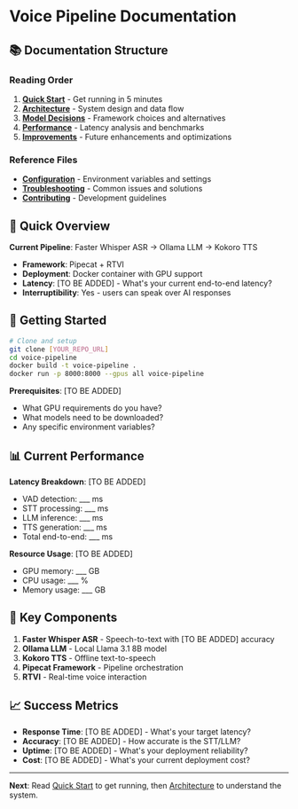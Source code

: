 # Voice Pipeline Documentation

## 📚 Documentation Structure

### Reading Order
1. **[Quick Start](./1_quick_start.md)** - Get running in 5 minutes
2. **[Architecture](./2_architecture.md)** - System design and data flow
3. **[Model Decisions](./3_model_decisions.md)** - Framework choices and alternatives
4. **[Performance](./4_performance.md)** - Latency analysis and benchmarks
5. **[Improvements](./5_improvements.md)** - Future enhancements and optimizations

### Reference Files
- **[Configuration](./6_configuration.md)** - Environment variables and settings
- **[Troubleshooting](./7_troubleshooting.md)** - Common issues and solutions
- **[Contributing](./8_contributing.md)** - Development guidelines

## 🎯 Quick Overview

**Current Pipeline**: Faster Whisper ASR → Ollama LLM → Kokoro TTS
- **Framework**: Pipecat + RTVI
- **Deployment**: Docker container with GPU support
- **Latency**: [TO BE ADDED] - What's your current end-to-end latency?
- **Interruptibility**: Yes - users can speak over AI responses

## 🚀 Getting Started

```bash
# Clone and setup
git clone [YOUR_REPO_URL]
cd voice-pipeline
docker build -t voice-pipeline .
docker run -p 8000:8000 --gpus all voice-pipeline
```

**Prerequisites**: [TO BE ADDED]
- What GPU requirements do you have?
- What models need to be downloaded?
- Any specific environment variables?

## 📊 Current Performance

**Latency Breakdown**: [TO BE ADDED]
- VAD detection: ___ ms
- STT processing: ___ ms  
- LLM inference: ___ ms
- TTS generation: ___ ms
- Total end-to-end: ___ ms

**Resource Usage**: [TO BE ADDED]
- GPU memory: ___ GB
- CPU usage: ___ %
- Memory usage: ___ GB

## 🔧 Key Components

1. **Faster Whisper ASR** - Speech-to-text with [TO BE ADDED] accuracy
2. **Ollama LLM** - Local Llama 3.1 8B model
3. **Kokoro TTS** - Offline text-to-speech
4. **Pipecat Framework** - Pipeline orchestration
5. **RTVI** - Real-time voice interaction

## 📈 Success Metrics

- **Response Time**: [TO BE ADDED] - What's your target latency?
- **Accuracy**: [TO BE ADDED] - How accurate is the STT/LLM?
- **Uptime**: [TO BE ADDED] - What's your deployment reliability?
- **Cost**: [TO BE ADDED] - What's your current deployment cost?

---

**Next**: Read [Quick Start](./1_quick_start.md) to get running, then [Architecture](./2_architecture.md) to understand the system. 